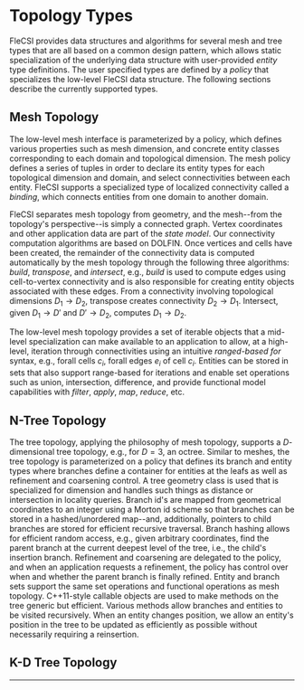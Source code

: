 <!-- CINCHDOC DOCUMENT(Developer Guide) SECTION(Topology Types) -->

# Topology Types

FleCSI provides data structures and algorithms for several mesh and tree
types that are all based on a common design pattern, which allows static
specialization of the underlying data structure with user-provided
*entity* type definitions. The user specified types are defined by a
*policy* that specializes the low-level FleCSI data structure. The
following sections describe the currently supported types.

## Mesh Topology

The low-level mesh interface is parameterized by a policy, which defines
various properties such as mesh dimension, and concrete entity classes
corresponding to each domain and topological dimension. The mesh policy
defines a series of tuples in order to declare its entity types for each
topological dimension and domain, and select connectivities between each
entity. FleCSI supports a specialized type of localized connectivity
called a *binding*, which connects entities from one domain to
another domain.

FleCSI separates mesh topology from geometry, and the mesh--from the
topology's perspective--is simply a connected graph. Vertex coordinates
and other application data are part of the *state model*. Our
connectivity computation algorithms are based on DOLFIN.
Once vertices and cells have been created, the remainder of the
connectivity data is computed automatically by the mesh topology through
the following three algorithms: *build*, *transpose*, and *intersect*,
e.g., *build* is used to compute edges using cell-to-vertex connectivity
and is also responsible for creating entity objects associated with
these edges. From a connectivity involving topological dimensions $D_1
\rightarrow D_2$, transpose creates connectivity $D_2 \rightarrow D_1$.
Intersect, given $D_1 \rightarrow D'$ and $D' \rightarrow D_2$, computes
$D_1 \rightarrow D_2$.  

The low-level mesh topology provides a set of iterable objects that a
mid-level specialization can make available to an application to allow,
at a high-level, iteration through connectivities using an intuitive
*ranged-based for* syntax, e.g., forall cells $c_i$, forall edges
$e_i$ of cell $c_i$. Entities can be stored in sets that also support
range-based for iterations and enable set operations such as union,
intersection, difference, and provide functional model capabilities with
*filter*, *apply*, *map*, *reduce*, etc. 

## N-Tree Topology

The tree topology, applying the philosophy of mesh topology, supports a
$D$-dimensional tree topology, e.g., for $D = 3$, an octree. Similar to
meshes, the tree topology is parameterized on a policy that defines its
branch and entity types where branches define a container for entities
at the leafs as well as refinement and coarsening control. A tree
geometry class is used that is specialized for dimension and handles
such things as distance or intersection in locality queries. Branch id's
are mapped from geometrical coordinates to an integer using a Morton id
scheme so that branches can be stored in a hashed/unordered map--and,
additionally, pointers to child branches are stored for efficient
recursive traversal. Branch hashing allows for efficient random access,
e.g., given arbitrary coordinates, find the parent branch at the current
deepest level of the tree, i.e., the child's insertion branch.
Refinement and coarsening are delegated to the policy, and when an
application requests a refinement, the policy has control over when and
whether the parent branch is finally refined. Entity and branch sets
support the same set operations and functional operations as mesh
topology. C++11-style callable objects are used to make methods on the
tree generic but efficient. Various methods allow branches and entities
to be visited recursively. When an entity changes position, we allow an
entity's position in the tree to be updated as efficiently as possible
without necessarily requiring a reinsertion.

## K-D Tree Topology

--------------------------------------------------------------------------------

<!-- vim: set tabstop=2 shiftwidth=2 expandtab fo=cqt tw=72 : -->

